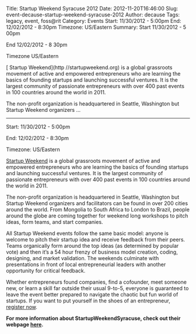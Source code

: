 Title: Startup Weekend Syracuse 2012
Date: 2012-11-20T16:46:00
Slug: event-decause-startup-weekend-syracuse-2012
Author: decause
Tags: legacy, event, foss@rit
Category: Events
Start: 11/30/2012 - 5:00pm
End: 12/02/2012 - 8:30pm
Timezone: US/Eastern
Summary: 
	Start  11/30/2012 - 5 00pm

End  12/02/2012 - 8 30pm

Timezone  US/Eastern

[ Startup Weekend](http //startupweekend.org) is a global grassroots movement
of active and empowered entrepreneurs who are learning the basics of founding
startups and launching successful ventures. It is the largest community of
passionate entrepreneurs with over 400 past events in 100 countries around the
world in 2011.

The non-profit organization is headquartered in Seattle, Washington but
Startup Weekend organizers ... 

---
Start: 11/30/2012 - 5:00pm

End: 12/02/2012 - 8:30pm

Timezone: US/Eastern

[ Startup Weekend](http://startupweekend.org) is a global grassroots movement
of active and empowered entrepreneurs who are learning the basics of founding
startups and launching successful ventures. It is the largest community of
passionate entrepreneurs with over 400 past events in 100 countries around the
world in 2011.

The non-profit organization is headquartered in Seattle, Washington but
Startup Weekend organizers and facilitators can be found in over 200 cities
around the world. From Mongolia to South Africa to London to Brazil, people
around the globe are coming together for weekend long workshops to pitch
ideas, form teams, and start companies.

All Startup Weekend events follow the same basic model: anyone is welcome to
pitch their startup idea and receive feedback from their peers. Teams
organically form around the top ideas (as determined by popular vote) and then
it’s a 54 hour frenzy of business model creation, coding, designing, and
market validation. The weekends culminate with presentations in front of local
entrepreneurial leaders with another opportunity for critical feedback.

Whether entrepreneurs found companies, find a cofounder, meet someone new, or
learn a skill far outside their usual 9-to-5, everyone is guaranteed to leave
the event better prepared to navigate the chaotic but fun world of startups.
If you want to put yourself in the shoes of an entrepreneur, [register
now](http://swsyracuse912.eventbrite.com).

**For more information about StartupWeekendSyracuse, check out their webpage [here](http://bit.ly/nacMRj).**


